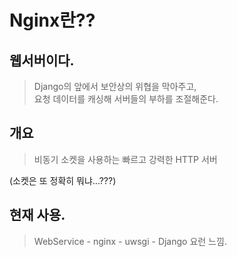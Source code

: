 # Nginx란??

## 웹서버이다.
> Django의 앞에서 보안상의 위협을 막아주고,  
요청 데이터를 캐싱해 서버들의 부하를 조절해준다.

## 개요
> 비동기 소켓을 사용하는 빠르고 강력한 HTTP 서버

(소켓은 또 정확히 뭐냐...???)

## 현재 사용.
> WebService - nginx - uwsgi - Django 요런 느낌.
